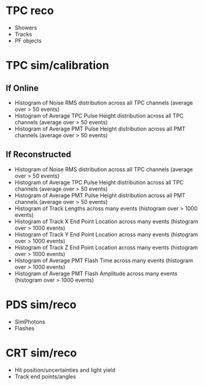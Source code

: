 # TPC reco
- Showers
- Tracks
- PF objects

# TPC sim/calibration
## If Online
- Histogram of Noise RMS distribution across all TPC channels (average over > 50 events)
- Histogram of Average TPC Pulse Height distribution across all TPC channels (average over > 50 events)
- Histogram of Average PMT Pulse Height distribution across all PMT channels (average over > 50 events)
## If Reconstructed
- Histogram of Noise RMS distribution across all TPC channels (average over > 50 events)
- Histogram of Average TPC Pulse Height distribution across all TPC channels (average over > 50 events)
- Histogram of Average PMT Pulse Height distribution across all PMT channels (average over > 50 events)
- Histogram of Track Lengths across many events (histogram over > 1000 events)
- Histogram of Track X End Point Location across many events (histogram over > 1000 events)
- Histogram of Track Y End Point Location across many events (histogram over > 1000 events)
- Histogram of Track Z End Point Location across many events (histogram over > 1000 events)
- Histogram of Average PMT Flash Time across many events (histogram over > 1000 events)
- Histogram of Average PMT Flash Amplitude across many events (histogram over > 1000 events)

# PDS sim/reco
- SimPhotons
- Flashes

# CRT sim/reco
- Hit position/uncertainties and light yield
- Track end points/angles

